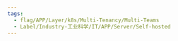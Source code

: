 ```yaml
---
tags:
  - flag/APP/Layer/k8s/Multi-Tenancy/Multi-Teams
  - Label/Industry-工业科学/IT/APP/Server/Self-hosted
---
```

